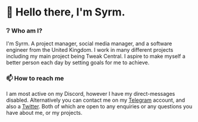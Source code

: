 # 👋 Hello there, I'm Syrm.

### ❔ Who am I?
I'm Syrm. A project manager, social media manager, and a software engineer from the United Kingdom. I work in many different projects including my main project being Tweak Central. I aspire to make myself a better person each day by setting goals for me to achieve.

### 📫 How to reach me
I am most active on my Discord, however I have my direct-messages disabled. Alternatively you can contact me on my [Telegram](https://t.me/SyrmYT) account, and also a [Twitter](https://twitter.com/@SyrmYT). Both of which are open to any enquiries or any questions you have about me, or my projects.
